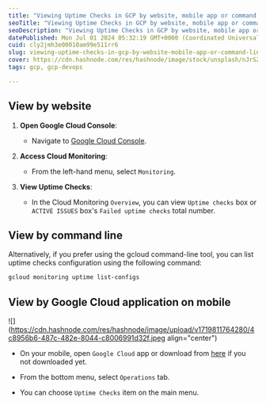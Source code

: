 ```yaml
---
title: "Viewing Uptime Checks in GCP by website, mobile app or command line"
seoTitle: "Viewing Uptime Checks in GCP by website, mobile app or command line"
seoDescription: "Viewing Uptime Checks in GCP by website, mobile app or command line"
datePublished: Mon Jul 01 2024 05:32:19 GMT+0000 (Coordinated Universal Time)
cuid: cly2jmh3e00010am99e511rr6
slug: viewing-uptime-checks-in-gcp-by-website-mobile-app-or-command-line
cover: https://cdn.hashnode.com/res/hashnode/image/stock/unsplash/nJrSZM_OaJg/upload/df03a69bf06746cf36838ef3adb7598c.jpeg
tags: gcp, gcp-devops

---
```


## View by website

1. **Open Google Cloud Console**:
    
    * Navigate to [Google Cloud Console](https://console.cloud.google.com).
        
2. **Access Cloud Monitoring**:
    
    * From the left-hand menu, select `Monitoring`.
        
3. **View Uptime Checks**:
    
    * In the Cloud Monitoring `Overview`, you can view `Uptime checks` box or `ACTIVE ISSUES` box's `Failed uptime checks` total number.
        

## View by command line

Alternatively, if you prefer using the gcloud command-line tool, you can list uptime checks configuration using the following command:

```sh
gcloud monitoring uptime list-configs
```

## View by Google Cloud application on mobile

![](https://cdn.hashnode.com/res/hashnode/image/upload/v1719811764280/4c8956b6-487c-482e-8044-c8006991d32f.jpeg align="center")

* On your mobile, open `Google Cloud` app or download from [here](https://cloud.google.com/app) if you not downloaded yet.
    
* From the bottom menu, select `Operations` tab.
    
* You can choose `Uptime Checks` item on the main menu.